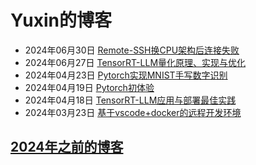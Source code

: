 # Yuxin的博客

* 2024年06月30日 [Remote-SSH换CPU架构后连接失败](./Remote-SSH换CPU架构后连接失败/README.md)
* 2024年06月27日 [TensorRT-LLM量化原理、实现与优化](./TensorRT-LLM量化原理、实现与优化/README.pdf)
* 2024年04月23日 [Pytorch实现MNIST手写数字识别](./Pytorch实现MNIST手写数字识别/README.md)
* 2024年04月19日 [Pytorch初体验](./Pytorch初体验/README.md)
* 2024年04月18日 [TensorRT-LLM应用与部署最佳实践](./TensorRT-LLM应用与部署最佳实践/README.pdf)
* 2024年03月23日 [基于vscode+docker的远程开发环境](./基于vscode+docker的远程开发环境/README.md)

## [2024年之前的博客](http://zhou-yuxin.github.io)
